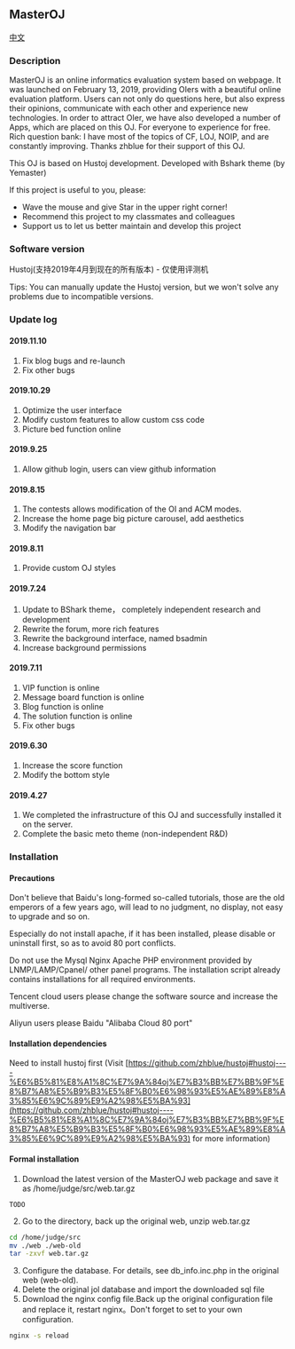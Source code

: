 ## MasterOJ

[中文](https://github.com/yemaster/MasterOJ/blob/master/readme-cn.md)

### Description

MasterOJ is an online informatics evaluation system based on webpage. It was launched on February 13, 2019, providing OIers with a beautiful online evaluation platform. Users can not only do questions here, but also express their opinions, communicate with each other and experience new technologies. In order to attract OIer, we have also developed a number of Apps, which are placed on this OJ. For everyone to experience for free. Rich question bank: I have most of the topics of CF, LOJ, NOIP, and are constantly improving. Thanks zhblue for their support of this OJ.

This OJ is based on Hustoj development. Developed with Bshark theme (by Yemaster)

If this project is useful to you, please:

 - Wave the mouse and give Star in the upper right corner!
 - Recommend this project to my classmates and colleagues
 - Support us to let us better maintain and develop this project
 
### Software version
 
Hustoj(支持2019年4月到现在的所有版本) - 仅使用评测机

Tips: You can manually update the Hustoj version, but we won't solve any problems due to incompatible versions.

### Update log

#### 2019.11.10

 1. Fix blog bugs and re-launch
 2. Fix other bugs
 
#### 2019.10.29

 1. Optimize the user interface
 2. Modify custom features to allow custom css code
 3. Picture bed function online
 
#### 2019.9.25

 1. Allow github login, users can view github information

#### 2019.8.15

 1. The contests allows modification of the OI and ACM modes.
 2. Increase the home page big picture carousel, add aesthetics
 3. Modify the navigation bar

#### 2019.8.11
 
 1. Provide custom OJ styles

#### 2019.7.24
 
 1. Update to BShark theme， completely independent research and development
 2. Rewrite the forum, more rich features
 3. Rewrite the background interface, named bsadmin
 4. Increase background permissions
  
#### 2019.7.11
 
 1. VIP function is online
 2. Message board function is online
 3. Blog function is online
 4. The solution function is online
 5. Fix other bugs

#### 2019.6.30

 1. Increase the score function
 2. Modify the bottom style

#### 2019.4.27

 1. We completed the infrastructure of this OJ and successfully installed it on the server.
 2. Complete the basic meto theme (non-independent R&D)
 
### Installation

#### Precautions

Don't believe that Baidu's long-formed so-called tutorials, those are the old emperors of a few years ago, will lead to no judgment, no display, not easy to upgrade and so on.

Especially do not install apache, if it has been installed, please disable or uninstall first, so as to avoid 80 port conflicts.

Do not use the Mysql Nginx Apache PHP environment provided by LNMP/LAMP/Cpanel/ other panel programs. The installation script already contains installations for all required environments.

Tencent cloud users please change the software source and increase the multiverse.

Aliyun users please Baidu "Alibaba Cloud 80 port"

#### Installation dependencies

Need to install hustoj first (Visit [https://github.com/zhblue/hustoj#hustoj----%E6%B5%81%E8%A1%8C%E7%9A%84oj%E7%B3%BB%E7%BB%9F%E8%B7%A8%E5%B9%B3%E5%8F%B0%E6%98%93%E5%AE%89%E8%A3%85%E6%9C%89%E9%A2%98%E5%BA%93](https://github.com/zhblue/hustoj#hustoj----%E6%B5%81%E8%A1%8C%E7%9A%84oj%E7%B3%BB%E7%BB%9F%E8%B7%A8%E5%B9%B3%E5%8F%B0%E6%98%93%E5%AE%89%E8%A3%85%E6%9C%89%E9%A2%98%E5%BA%93) for more information)

#### Formal installation

 1. Download the latest version of the MasterOJ web package and save it as /home/judge/src/web.tar.gz
```plain
TODO
```
 2. Go to the directory, back up the original web, unzip web.tar.gz
```bash
cd /home/judge/src
mv ./web ./web-old
tar -zxvf web.tar.gz
```
 3. Configure the database. For details, see db_info.inc.php in the original web (web-old).
 4. Delete the original jol database and import the downloaded sql file
 5. Download the nginx config file.Back up the original configuration file and replace it, restart nginx。Don't forget to set to your own configuration.
```bash
nginx -s reload
```
 
